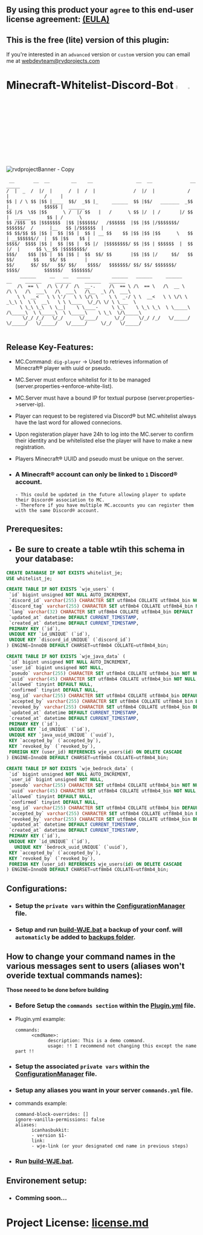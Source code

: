 ## By using this product your `agree` to this end-user license agreement: [(EULA)](https://github.com/Izocel/Minecraft-Whitelist-Discord-Bot/files/9796398/EULA.pdf)



## This is the free (lite) version of this plugin:
 If you're interested in an `advanced` version or `custom` version you can email me at <a href="mailto:webdevteam@rvdprojects.com">webdevteam@rvdprojects.com</a>

# Minecraft-Whitelist-Discord-Bot <img src="https://mirrors.creativecommons.org/presskit/buttons/88x31/png/by-nc-nd.eu.png" alt="by-nc-nd" width="5%"> <img src="https://creativecommons.org/wp-content/uploads/2022/07/CCLogoColorPop1.gif" width="3%">

![rvdprojectBanner - Copy](https://user-images.githubusercontent.com/68454661/193481312-edd8840d-e046-4e50-bd4f-4cd88e87f597.jpg)


```
 __       __  __        __    __                __  __              __               _____           
/  |  _  /  |/  |      /  |  /  |              /  |/  |            /  |             /     |          
$$ | / \ $$ |$$ |____  $$/  _$$ |_     ______  $$ |$$/   _______  _$$ |_            $$$$$ |  ______  
$$ |/$  \$$ |$$      \ /  |/ $$   |   /      \ $$ |/  | /       |/ $$   |  ______      $$ | /      \ 
$$ /$$$  $$ |$$$$$$$  |$$ |$$$$$$/   /$$$$$$  |$$ |$$ |/$$$$$$$/ $$$$$$/  /      |__   $$ |/$$$$$$  |
$$ $$/$$ $$ |$$ |  $$ |$$ |  $$ | __ $$    $$ |$$ |$$ |$$      \   $$ | __$$$$$$//  |  $$ |$$    $$ |
$$$$/  $$$$ |$$ |  $$ |$$ |  $$ |/  |$$$$$$$$/ $$ |$$ | $$$$$$  |  $$ |/  |      $$ \__$$ |$$$$$$$$/ 
$$$/    $$$ |$$ |  $$ |$$ |  $$  $$/ $$       |$$ |$$ |/     $$/   $$  $$/       $$    $$/ $$       |
$$/      $$/ $$/   $$/ $$/    $$$$/   $$$$$$$/ $$/ $$/ $$$$$$$/     $$$$/         $$$$$$/   $$$$$$$/ 
     ______     __   __   _____        ______   ______     ______       __     ______     ______     ______   ______   
    /\  == \   /\ \ / /  /\  __-.     /\  == \ /\  == \   /\  __ \     /\ \   /\  ___\   /\  ___\   /\__  _\ /\  ___\  
    \ \  __<   \ \ \'/   \ \ \/\ \    \ \  _-/ \ \  __<   \ \ \/\ \   _\_\ \  \ \  __\   \ \ \____  \/_/\ \/ \ \___  \ 
     \ \_\ \_\  \ \__|    \ \____-     \ \_\    \ \_\ \_\  \ \_____\ /\_____\  \ \_____\  \ \_____\    \ \_\  \/\_____\
      \/_/ /_/   \/_/      \/____/      \/_/     \/_/ /_/   \/_____/ \/_____/   \/_____/   \/_____/     \/_/   \/_____/
                          
```

## Release Key-Features:
- MC.Command: `dig-player` -> Used to retrieves information of Minecraft® player with uuid or pseudo.
- MC.Server must enforce whitelist for it to be managed (server.properties->enforce-white-list).
- MC.Server must have a bound IP for textual purpose (server.properties->server-ip).
- Player can request to be registered via Discord® but MC.whitelist always have the last word for allowed connecions.
- Upon registeration player have 24h to log into the MC.server to confirm their identity and be whitelisted else the player will have to make a new registration.
- Players Minecraft® UUID and pseudo must be unique on the server.

- ### A Minecraft® account can only be linked to `1` Discord® account.
      - This could be updated in the future allowing player to update their Discord® association to MC.
      - Therefore if you have multiple MC.accounts you can register them with the same Discord® account.

## Prerequesites:
 - ## Be sure to create a table wtih this schema in your database: 
 ```sql
CREATE DATABASE IF NOT EXISTS whitelist_je;
USE whitelist_je;

CREATE TABLE IF NOT EXISTS `wje_users` (
  `id` bigint unsigned NOT NULL AUTO_INCREMENT,
  `discord_id` varchar(255) CHARACTER SET utf8mb4 COLLATE utf8mb4_bin NOT NULL,
  `discord_tag` varchar(255) CHARACTER SET utf8mb4 COLLATE utf8mb4_bin NOT NULL,
  `lang` varchar(32) CHARACTER SET utf8mb4 COLLATE utf8mb4_bin DEFAULT 'fr',
  `updated_at` datetime DEFAULT CURRENT_TIMESTAMP,
  `created_at` datetime DEFAULT CURRENT_TIMESTAMP,
  PRIMARY KEY (`id`),
  UNIQUE KEY `id_UNIQUE` (`id`),
  UNIQUE KEY `discord_id_UNIQUE` (`discord_id`)
) ENGINE=InnoDB DEFAULT CHARSET=utf8mb4 COLLATE=utf8mb4_bin;

CREATE TABLE IF NOT EXISTS `wje_java_data` (
  `id` bigint unsigned NOT NULL AUTO_INCREMENT,
  `user_id` bigint unsigned NOT NULL,
  `pseudo` varchar(255) CHARACTER SET utf8mb4 COLLATE utf8mb4_bin NOT NULL,
  `uuid` varchar(45) CHARACTER SET utf8mb4 COLLATE utf8mb4_bin NOT NULL,
  `allowed` tinyint DEFAULT NULL,
  `confirmed` tinyint DEFAULT NULL,
  `msg_id` varchar(255) CHARACTER SET utf8mb4 COLLATE utf8mb4_bin DEFAULT NULL,
  `accepted_by` varchar(255) CHARACTER SET utf8mb4 COLLATE utf8mb4_bin DEFAULT NULL,
  `revoked_by` varchar(255) CHARACTER SET utf8mb4 COLLATE utf8mb4_bin DEFAULT NULL,
  `updated_at` datetime DEFAULT CURRENT_TIMESTAMP,
  `created_at` datetime DEFAULT CURRENT_TIMESTAMP,
  PRIMARY KEY (`id`),
  UNIQUE KEY `id_UNIQUE` (`id`),
  UNIQUE KEY `java_uuid_UNIQUE` (`uuid`),
  KEY `accepted_by` (`accepted_by`),
  KEY `revoked_by` (`revoked_by`),
  FOREIGN KEY (user_id) REFERENCES wje_users(id) ON DELETE CASCADE
) ENGINE=InnoDB DEFAULT CHARSET=utf8mb4 COLLATE=utf8mb4_bin;

CREATE TABLE IF NOT EXISTS `wje_bedrock_data` (
  `id` bigint unsigned NOT NULL AUTO_INCREMENT,
  `user_id` bigint unsigned NOT NULL,
  `pseudo` varchar(255) CHARACTER SET utf8mb4 COLLATE utf8mb4_bin NOT NULL,
  `uuid` varchar(45) CHARACTER SET utf8mb4 COLLATE utf8mb4_bin NOT NULL,
  `allowed` tinyint DEFAULT NULL,
  `confirmed` tinyint DEFAULT NULL,
  `msg_id` varchar(255) CHARACTER SET utf8mb4 COLLATE utf8mb4_bin DEFAULT NULL,
  `accepted_by` varchar(255) CHARACTER SET utf8mb4 COLLATE utf8mb4_bin DEFAULT NULL,
  `revoked_by` varchar(255) CHARACTER SET utf8mb4 COLLATE utf8mb4_bin DEFAULT NULL,
  `updated_at` datetime DEFAULT CURRENT_TIMESTAMP,
  `created_at` datetime DEFAULT CURRENT_TIMESTAMP,
  PRIMARY KEY (`id`),
  UNIQUE KEY `id_UNIQUE` (`id`),
    UNIQUE KEY `bedrock_uuid_UNIQUE` (`uuid`),
  KEY `accepted_by` (`accepted_by`),
  KEY `revoked_by` (`revoked_by`),
  FOREIGN KEY (user_id) REFERENCES wje_users(id) ON DELETE CASCADE
) ENGINE=InnoDB DEFAULT CHARSET=utf8mb4 COLLATE=utf8mb4_bin;
 ```
## Configurations:

- ### Setup the `private vars` within the [ConfigurationManager](src/main/java/configs/ConfigManager.java) file.
- ### Setup and run [build-WJE.bat](build-WJE.bat) a backup of your conf. will `automaticly` be added to [backups folder](/backups).

## How to change your command names in the various messages sent to users (aliases won't overide textual commands names):

**Those neeed to be done before building**

- ### Before Setup the `commands section` within the [Plugin.yml](src/main/resources/plugin.yml) file.
- Plugin.yml example:

      commands:
            <cmdName>:
                  description: This is a demo command.
                  usage: !! I recommend not changing this except the name part !!

- ### Setup the associated `private vars` within the [ConfigurationManager](src/main/java/configs/ConfigManager.java) file.

- ### Setup any aliases you want in your server `commands.yml` file.
- commands example:

      command-block-overrides: []
      ignore-vanilla-permissions: false
      aliases:
            icanhasbukkit:
            - version $1-
            link:
            - wje-link (or your designated cmd name in previous steps)


- ### Run [build-WJE.bat](build-WJE.bat).

## Environement setup:

- ### Comming soon...

 
# Project License: [license.md](license.md)

